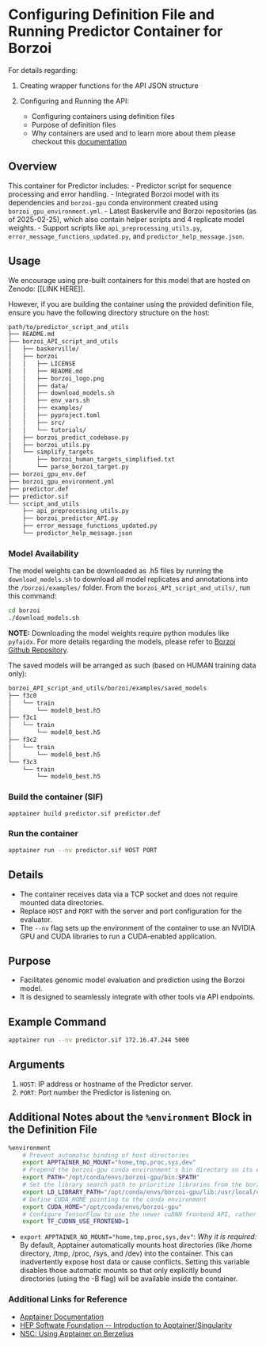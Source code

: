 # Configuring Definition File and Running Predictor Container for Borzoi

For details regarding:

1. Creating wrapper functions for the API JSON structure
2. Configuring and Running the API:

    - Configuring containers using definition files
    - Purpose of definition files
    - Why containers are used and to learn more about them
please checkout this [documentation](https://github.com/de-Boer-Lab/Genomic-API-for-Model-Evaluation/tree/main/src/DREAM_RNN)

## Overview

This container for Predictor includes:
    - Predictor script for sequence processing and error handling.
    - Integrated Borzoi model with its dependencies and `borzoi-gpu` conda environment created using `borzoi_gpu_environment.yml`.
    - Latest Baskerville and Borzoi repositories (as of 2025-02-25), which also contain helper scripts and 4 replicate model weights.
    - Support scripts like `api_preprocessing_utils.py`, `error_message_functions_updated.py`, and `predictor_help_message.json`.

## Usage

We encourage using pre-built containers for this model that are hosted on Zenodo: [[LINK HERE]].

However, if you are building the container using the provided definition file, ensure you have the following directory structure on the host:

```bash
path/to/predictor_script_and_utils
├── README.md
├── borzoi_API_script_and_utils
│   ├── baskerville/
│   ├── borzoi
│   │   ├── LICENSE
│   │   ├── README.md
│   │   ├── borzoi_logo.png
│   │   ├── data/
│   │   ├── download_models.sh
│   │   ├── env_vars.sh
│   │   ├── examples/
│   │   ├── pyproject.toml
│   │   ├── src/
│   │   └── tutorials/
│   ├── borzoi_predict_codebase.py
│   ├── borzoi_utils.py
│   └── simplify_targets
│       ├── borzoi_human_targets_simplified.txt
│       └── parse_borzoi_target.py
├── borzoi_gpu_env.def
├── borzoi_gpu_environment.yml
├── predictor.def
├── predictor.sif
└── script_and_utils
    ├── api_preprocessing_utils.py
    ├── borzoi_predictor_API.py
    ├── error_message_functions_updated.py
    └── predictor_help_message.json
```

### Model Availability

The model weights can be downloaded as .h5 files by running the `download_models.sh` to download all model replicates and annotations into the `/borzoi/examples/` folder. From the `borzoi_API_script_and_utils/`, run this command:

```bash
cd borzoi
./download_models.sh
```

**NOTE:** Downloading the model weights require python modules like `pyfaidx`. For more details regarding the models, please refer to [Borzoi Github Repository](https://github.com/calico/borzoi?tab=readme-ov-file#model-availability).

The saved models will be arranged as such (based on HUMAN training data only):

```bash
borzoi_API_script_and_utils/borzoi/examples/saved_models
├── f3c0
│   └── train
│       └── model0_best.h5
├── f3c1
│   └── train
│       └── model0_best.h5
├── f3c2
│   └── train
│       └── model0_best.h5
└── f3c3
    └── train
        └── model0_best.h5
```

### Build the container (SIF)

```bash
apptainer build predictor.sif predictor.def
```

### Run the container

```bash
apptainer run --nv predictor.sif HOST PORT
```

## Details

- The container receives data via a TCP socket and does not require mounted data directories.
- Replace `HOST` and `PORT` with the server and port configuration for the evaluator.
- The `--nv` flag sets up the environment of the container to use an NVIDIA GPU and CUDA libraries to run a CUDA-enabled application.

## Purpose

- Facilitates genomic model evaluation and prediction using the Borzoi model.
- It is designed to seamlessly integrate with other tools via API endpoints.

## Example Command

```bash
apptainer run --nv predictor.sif 172.16.47.244 5000
```

## Arguments

1. `HOST`: IP address or hostname of the Predictor server.
2. `PORT`: Port number the Predictor is listening on.

## Additional Notes about the `%environment` Block in the Definition File

```bash
%environment
    # Prevent automatic binding of host directories
    export APPTAINER_NO_MOUNT="home,tmp,proc,sys,dev"
    # Prepend the borzoi-gpu conda environment's bin directory so its executables (like python3) are used
    export PATH="/opt/conda/envs/borzoi-gpu/bin:$PATH"
    # Set the library search path to prioritize libraries from the borzoi-gpu environment and CUDA libraries
    export LD_LIBRARY_PATH="/opt/conda/envs/borzoi-gpu/lib:/usr/local/cuda/lib64:$LD_LIBRARY_PATH"
    # Define CUDA_HOME pointing to the conda environment    
    export CUDA_HOME="/opt/conda/envs/borzoi-gpu"
    # Configure TensorFlow to use the newer cuDNN frontend API, rather than the legacy API
    export TF_CUDNN_USE_FRONTEND=1
```

- `export APPTAINER_NO_MOUNT="home,tmp,proc,sys,dev"`:
*Why it is required:* By default, Apptainer automatically mounts host directories (like /home directory, /tmp, /proc, /sys, and /dev) into the container. This can inadvertently expose host data or cause conflicts. Setting this variable disables those automatic mounts so that only explicitly bound directories (using the -B flag) will be available inside the container.

### Additional Links for Reference

- [Apptainer Documentation](https://apptainer.org/docs/user/latest/)
- [HEP Softwate Foundation -- Introduction to Apptainer/Singularity](https://hsf-training.github.io/hsf-training-singularity-webpage/)
- [NSC: Using Apptainer on Berzelius](https://www.nsc.liu.se/support/systems/berzelius-software/berzelius-apptainer/)
